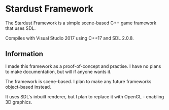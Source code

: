 # Stardust Framework

The Stardust Framework is a simple scene-based C++ game framework that uses SDL.

Compiles with Visual Studio 2017 using C++17 and SDL 2.0.8.

## Information

I made this framework as a proof-of-concept and practise. I have no plans to make documentation, but will if anyone wants it.

The framework is scene-based. I plan to make any future frameworks object-based instead.

It uses SDL's inbuilt renderer, but I plan to replace it with OpenGL - enabling 3D graphics.